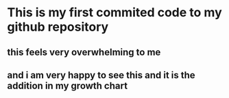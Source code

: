 # This is my first commited code to my github repository
## this feels very overwhelming to me
## and i am very happy to see this and it is the addition in my growth chart
